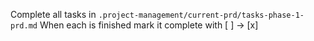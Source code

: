 Complete all tasks in `.project-management/current-prd/tasks-phase-1-prd.md` When each is finished mark it complete with [ ] -> [x]
